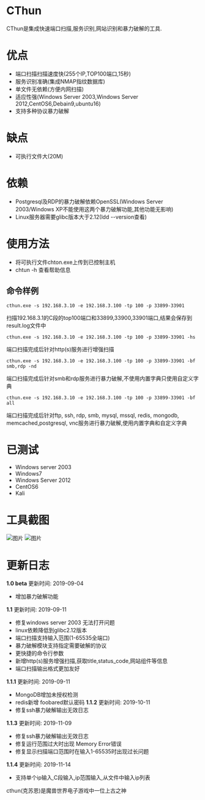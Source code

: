 # CThun
CThun是集成快速端口扫描,服务识别,网站识别和暴力破解的工具.
# 优点
* 端口扫描扫描速度快(255个IP,TOP100端口,15秒)
* 服务识别准确(集成NMAP指纹数据库)
* 单文件无依赖(方便内网扫描)
* 适应性强(Windows Server 2003,Windows Server 2012,CentOS6,Debain9,ubuntu16)
* 支持多种协议暴力破解
# 缺点
* 可执行文件大(20M)
# 依赖
* Postgresql及RDP的暴力破解依赖OpenSSL(Windows Server 2003/Windows XP不能使用这两个暴力破解功能,其他功能无影响)
* Linux服务器需要glibc版本大于2.12(ldd --version查看)
# 使用方法
* 将可执行文件chton.exe上传到已控制主机
* chtun -h 查看帮助信息
## 命令样例
```
cthun.exe -s 192.168.3.10 -e 192.168.3.100 -tp 100 -p 33899-33901
```
扫描192.168.3.1的C段的top100端口和33899,33900,33901端口,结果会保存到result.log文件中

```
cthun.exe -s 192.168.3.10 -e 192.168.3.100 -tp 100 -p 33899-33901 -hs
```
端口扫描完成后针对http(s)服务进行增强扫描

```
cthun.exe -s 192.168.3.10 -e 192.168.3.100 -tp 100 -p 33899-33901 -bf smb,rdp -nd
```
端口扫描完成后针对smb和rdp服务进行暴力破解,不使用内置字典只使用自定义字典

```
cthun.exe -s 192.168.3.10 -e 192.168.3.100 -tp 100 -p 33899-33901 -bf all 
```
端口扫描完成后针对ftp, ssh, rdp, smb, mysql, mssql, redis, mongodb, memcached,postgresql, vnc服务进行暴力破解,使用内置字典和自定义字典
# 已测试
* Windows server 2003
* Windows7
* Windows Server 2012
* CentOS6
* Kali
# 工具截图
![图片](https://uploader.shimo.im/f/jxgOCMlyvbMEnsig.png!thumbnail)
![图片](https://uploader.shimo.im/f/djUIDtYzRI8gh2a8.png!thumbnail)

# 更新日志
**1.0 beta**
更新时间: 2019-09-04
* 增加暴力破解功能

**1.1**
更新时间: 2019-09-11
* 修复windows server 2003 无法打开问题
* linux依赖降低到glibc2.12版本
* 端口扫描支持输入范围(1-65535全端口)
* 暴力破解模块支持指定需要破解的协议
* 更快捷的命令行参数
* 新增http(s)服务增强扫描,获取title,status_code,网站组件等信息
* 端口扫描输出格式更加友好

**1.1.1**
更新时间: 2019-09-11
* MongoDB增加未授权检测
* redis新增 foobared默认密码
**1.1.2**
更新时间: 2019-10-11
* 修复ssh暴力破解输出无效日志

**1.1.3**
更新时间: 2019-11-09
* 修复ssh暴力破解输出无效日志
* 修复运行范围过大时出现 Memory Error错误
* 修复显示扫描端口范围时在输入1-65535时出现过长问题

**1.1.4**
更新时间: 2019-11-14
* 支持单个ip输入,C段输入,ip范围输入,从文件中输入ip列表


cthun(克苏恩)是魔兽世界电子游戏中一位上古之神
